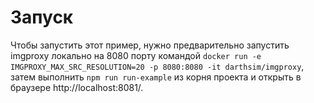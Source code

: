 # Запуск

Чтобы запустить этот пример, 
нужно предварительно запустить imgproxy локально на 8080 порту командой 
`docker run -e IMGPROXY_MAX_SRC_RESOLUTION=20 -p 8080:8080 -it darthsim/imgproxy`,
затем выполнить `npm run run-example` из корня проекта 
и открыть в браузере http://localhost:8081/.
